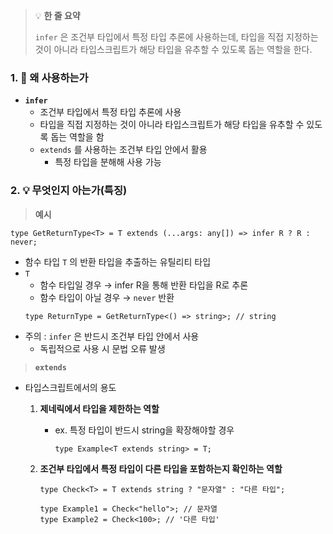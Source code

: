 > 💡 **한 줄 요약**
>
> `infer` 은 조건부 타입에서 특정 타입 추론에 사용하는데, 타입을 직접 지정하는 것이 아니라 타입스크립트가 해당 타입을 유추할 수 있도록 돕는 역할을 한다.

### 1. 🤔 왜 사용하는가

- **`infer`**
  - 조건부 타입에서 특정 타입 추론에 사용
  - 타입을 직접 지정하는 것이 아니라 타입스크립트가 해당 타입을 유추할 수 있도록 돕는 역할을 함
  - `extends` 를 사용하는 조건부 타입 안에서 활용
    - 특정 타입을 분해해 사용 가능

### 2. 💡 무엇인지 아는가(특징)

> **예시**

```tsx
type GetReturnType<T> = T extends (...args: any[]) => infer R ? R : never;
```

- 함수 타입 `T` 의 반환 타입을 추출하는 유틸리티 타입
- `T`
  - 함수 타입일 경우 → infer R을 통해 반환 타입을 R로 추론
  - 함수 타입이 아닐 경우 → `never` 반환
  ```tsx
  type ReturnType = GetReturnType<() => string>; // string
  ```
- 주의 : `infer` 은 반드시 조건부 타입 안에서 사용
  - 독립적으로 사용 시 문법 오류 발생

> **`extends`**

- 타입스크립트에서의 용도

  1. **제네릭에서 타입을 제한하는 역할**
     - ex. 특정 타입이 반드시 string을 확장해야할 경우
       ```tsx
       type Example<T extends string> = T;
       ```
  2. **조건부 타입에서 특정 타입이 다른 타입을 포함하는지 확인하는 역할**

     ```tsx
     type Check<T> = T extends string ? "문자열" : "다른 타입";

     type Example1 = Check<"hello">; // 문자열
     type Example2 = Check<100>; // '다른 타입'
     ```
